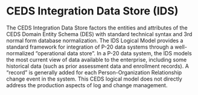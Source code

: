 # CEDS Integration Data Store (IDS)
The CEDS Integration Data Store factors the entities and attributes of the CEDS Domain Entity Schema (DES) with standard technical syntax and 3rd normal form database normalization. The IDS Logical Model provides a standard framework for integration of P-20 data systems through a well-normalized “operational data store”. In a P-20 data system, the IDS models the most current view of data available to the enterprise, including some historical data (such as prior assessment data and enrollment records). A “record” is generally added for each Person-Organization Relationship change event in the system. This CEDS logical model does not directly address the production aspects of log and change management.

